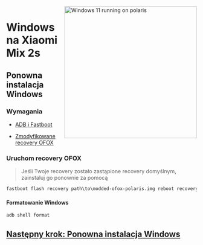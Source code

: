 <img align="right" src="https://github.com/n00b69/woa-polaris/blob/main/polaris.png" width="350" alt="Windows 11 running on polaris">

# Windows na Xiaomi Mix 2s

## Ponowna instalacja Windows

### Wymagania
- [ADB i Fastboot](https://developer.android.com/studio/releases/platform-tools)

- [Zmodyfikowane recovery OFOX](https://github.com/n00b69/woa-polaris/releases/download/Files/modded-ofox-polaris.img)

### Uruchom recovery OFOX
> Jeśli Twoje recovery zostało zastąpione recovery domyślnym, zainstaluj go ponownie za pomocą
```cmd
fastboot flash recovery path\to\modded-ofox-polaris.img reboot recovery
```

#### Formatowanie Windows
```cmd
adb shell format
```

## [Następny krok: Ponowna instalacja Windows](3-install.md)















